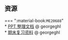 ## 资源  
=== ":material-book:`ME20688`"  
    * [PPT 整理文档](https://api.hanximeng.com/lanzou/?url=https://cqu-openlib.lanzout.com/iiIOF26ad6mf&type=down) @ georgeghl  
    * [期末复习资料](https://api.hanximeng.com/lanzou/?url=https://cqu-openlib.lanzout.com/iyAbo26ada1i&type=down) @ georgeghl  